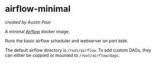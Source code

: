 # airflow-minimal

_created by Austin Poor_

A minimal [Airflow](https://airflow.apache.org/) docker image.

Runs the basic airflow scheduler and webserver on port `8080`. 

The default airflow directory is `/root/airflow`. To add custom DAGs, they can either be coppied or mounted to `/root/airflow/dags`.


